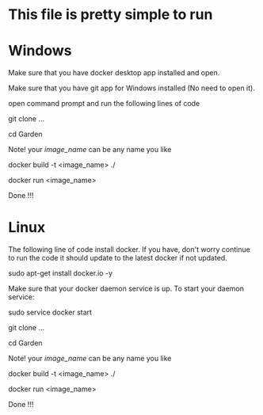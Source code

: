 # This file is pretty simple to run

# Windows

Make sure that you have docker desktop app installed and open.

Make sure that you have git app for Windows installed (No need to open it).

open command prompt and run the following lines of code

git clone ...

cd Garden

Note! your *image_name* can be any name you like 

docker build -t <image_name> ./

docker run <image_name>

Done !!!

# Linux

The following line of code install docker. If you have, don't worry continue to run the code it should update to the latest docker if not updated.

sudo apt-get install docker.io -y


Make sure that your docker daemon service is up. To start your daemon service:

sudo service docker start


git clone ...

cd Garden

Note! your *image_name* can be any name you like 

docker build -t <image_name> ./

docker run <image_name>

Done !!!